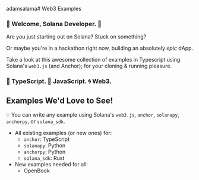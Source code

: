 adamsalama# Web3 Examples

### :space_invader: Welcome, Solana Developer. :space_invader:

Are you just starting out on Solana? Stuck on something?

Or maybe you're in a hackathon right now, building an absolutely _epic_ dApp.

Take a look at this awesome collection of examples in Typescript using Solana's
`web3.js` (and Anchor); for your cloning & running pleasure.

### :large_blue_diamond: TypeScript. :large_orange_diamond: JavaScript. :cyclone: Web3.

## Examples We'd Love to See!

💡 You can write any example using Solana's `web3.js`, `anchor`, `solanapy`, `anchorpy`, or `solana_sdk`.   
   

* All existing examples (or new ones) for:
    * `anchor`: TypeScript
    * `solanapy`: Python
    * `anchorpy`: Python
    * `solana_sdk`: Rust
* New examples needed for all:
    * OpenBook

